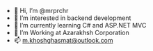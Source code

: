 - 👋 Hi, I’m @mrprchr
- 👀 I’m interested in backend development
- 🌱 I’m currently learning C# and ASP.NET MVC
- 💞️ I’m Working at Azarakhsh Corporation
- 📫 m.khoshghasmat@outlook.com

<!---
mrprchr/mrprchr is a ✨ special ✨ repository because its `README.md` (this file) appears on your GitHub profile.
You can click the Preview link to take a look at your changes.
--->
